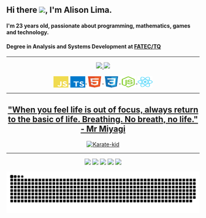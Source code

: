 ## Hi there <img src="https://raw.githubusercontent.com/kaueMarques/kaueMarques/master/hi.gif" width="30px">, I'm Alison Lima.

#### I'm 23 years old, passionate about programming, mathematics, games and technology.

#### Degree in Analysis and Systems Development at [FATEC/TQ](http://www.fatectq.edu.br/analise-e-desenvolvimento-de-sistemas)

<hr/>

<center>

 <div>
  <a href="https://github.com/alisonglima">
  <img height="180em" src="https://github-readme-stats.vercel.app/api?username=alisonglima&show_icons=true&theme=dark&include_all_commits=true&count_private=true"/>
  <img height="180em" src="https://github-readme-stats.vercel.app/api/top-langs/?username=alisonglima&layout=compact&langs_count=7&theme=dark"/>
</div>
<div style="display: inline_block"><br>
  <img align="center" alt="Alison-Js" height="30" width="40" src="https://raw.githubusercontent.com/devicons/devicon/master/icons/javascript/javascript-plain.svg">
  <img align="center" alt="Alison-Ts" height="30" width="40" src="https://raw.githubusercontent.com/devicons/devicon/master/icons/typescript/typescript-plain.svg">
  <img align="center" alt="Alison-HTML" height="30" width="40" src="https://raw.githubusercontent.com/devicons/devicon/master/icons/html5/html5-original.svg">
  <img align="center" alt="Alison-CSS" height="30" width="40" src="https://raw.githubusercontent.com/devicons/devicon/master/icons/css3/css3-original.svg">
  <img align="center" alt="Alison-Node" height="30" width="40" src="https://raw.githubusercontent.com/devicons/devicon/master/icons/nodejs/nodejs-original.svg">
  <img align="center" alt="Alison-React" height="30" width="40" src="https://raw.githubusercontent.com/devicons/devicon/master/icons/react/react-original.svg">
  <!-- <img align="center" alt="Alison-Dart" height="30" width="40" src="https://raw.githubusercontent.com/devicons/devicon/master/icons/dart/dart-original.svg"> -->
  <!-- <img align="center" alt="Alison-Flutter" height="30" width="40" src="https://raw.githubusercontent.com/devicons/devicon/master/icons/flutter/flutter-original.svg"> -->
  <!-- <img align="center" alt="Alison-Swift" height="30" width="40" src="https://raw.githubusercontent.com/devicons/devicon/master/icons/swift/swift-original.svg"> -->
 <!-- <img align="center" alt="Alison-Elixir" height="30" width="40" src="https://raw.githubusercontent.com/devicons/devicon/master/icons/elixir/elixir-original.svg"> -->
 <!-- <img align="center" alt="Alison-Rust" height="30" width="40" src="https://raw.githubusercontent.com/devicons/devicon/master/icons/rust/rust-plain.svg"> -->
 <!-- <img align="center" alt="Alison-Python" height="30" width="40" src="https://raw.githubusercontent.com/devicons/devicon/master/icons/python/python-original.svg"> -->
 <!-- <img align="center" alt="Alison-Go" height="30" width="40" src="https://raw.githubusercontent.com/devicons/devicon/master/icons/go/go-original.svg"> -->
 
<br> 
 
</div>
 
 <hr/>
 
   ## "When you feel life is out of focus, always return to the basic of life. Breathing. No breath, no life." - Mr Miyagi
  <div>
    <img align="center" justify="center" alt="Karate-kid" src="http://4.bp.blogspot.com/-POPiFkzj4PY/U_s4tblyqSI/AAAAAAAALGQ/uvum9wR8bk8/s1600/Karate%2BKid%2B1.gif">
  </div>
 
 <hr/>
 
 <div> 
  <a href="https://instagram.com/alisonglima" target="_blank"><img src="https://img.shields.io/badge/-Instagram-%23E4405F?style=for-the-badge&logo=instagram&logoColor=white" target="_blank"></a>
  <a href="https://twitter.com/alisonglima" target="_blank"><img src="https://img.shields.io/badge/Twitter-1DA1F2?style=for-the-badge&logo=twitter&logoColor=white" target="_blank"></a>
  <a href = "mailto:alisinhogustavo.lima@gmail.com"><img src="https://img.shields.io/badge/-Gmail-%23333?style=for-the-badge&logo=gmail&logoColor=white" target="_blank"></a>
  <a href = "mailto:alisonlima2@hotmail.com"><img src="https://img.shields.io/badge/Outlook-0078D4?style=for-the-badge&logo=microsoft-outlook&logoColor=white" target="_blank"></a>
  <a href="https://www.linkedin.com/in/alisonglima" target="_blank"><img src="https://img.shields.io/badge/-LinkedIn-%230077B5?style=for-the-badge&logo=linkedin&logoColor=white" target="_blank"></a>

![Snake animation](https://github.com/alisonglima/alisonglima/blob/master/github-contribution-grid-snake.svg)

</div>
 
 </center>
